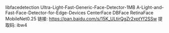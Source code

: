 libfacedetection
Ultra-Light-Fast-Generic-Face-Detector-1MB
A-Light-and-Fast-Face-Detector-for-Edge-Devices
CenterFace
DBFace
RetinaFace MobileNet0.25
链接: https://pan.baidu.com/s/15K_ULtirQgZr2xptYf2SSw 提取码: ibw4

